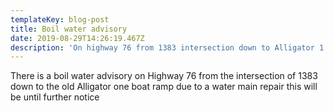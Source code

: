 ```yaml
---
templateKey: blog-post
title: Boil water advisory
date: 2019-08-29T14:26:19.467Z
description: 'On highway 76 from 1383 intersection down to Alligator 1 boat ramp '
---
```

There is a boil water advisory on Highway 76 from the intersection of 1383 down to the old Alligator one boat ramp due to a water main repair this will be until further notice

